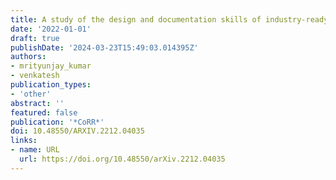 ```yaml
---
title: A study of the design and documentation skills of industry-ready CS students
date: '2022-01-01'
draft: true
publishDate: '2024-03-23T15:49:03.014395Z'
authors:
- mrityunjay_kumar
- venkatesh
publication_types:
- 'other'
abstract: ''
featured: false
publication: '*CoRR*'
doi: 10.48550/ARXIV.2212.04035
links:
- name: URL
  url: https://doi.org/10.48550/arXiv.2212.04035
---
```


